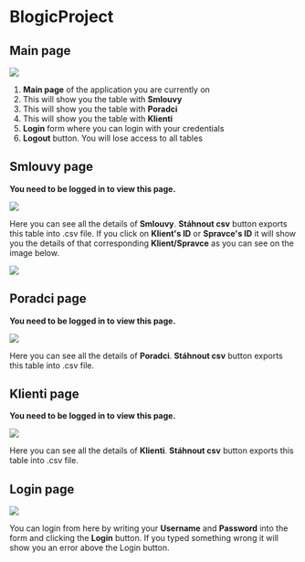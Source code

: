 # BlogicProject
## Main page
![](https://i.imgur.com/c41m9uk.png)
1. **Main page** of the application you are currently on 
2. This will show you the table with **Smlouvy**
3. This will show you the table with **Poradci**
4. This will show you the table with **Klienti**
5. **Login** form where you can login with your credentials
6. **Logout** button. You will lose access to all tables

## Smlouvy page
**You need to be logged in to view this page.**

![](https://imgur.com/z6oEAdg.png)

Here you can see all the details of **Smlouvy**. **Stáhnout csv** button exports this table into .csv file. If you click on **Klient's ID** or **Spravce's ID** it will show you the details of that corresponding **Klient/Spravce** as you can see on the image below.

![](https://imgur.com/sZJXBkZ.png)

## Poradci page
**You need to be logged in to view this page.**

![](https://imgur.com/H3wOkAg.png)

Here you can see all the details of **Poradci**. **Stáhnout csv** button exports this table into .csv file.

## Klienti page
**You need to be logged in to view this page.**

![](https://imgur.com/qzKSptC.png)

Here you can see all the details of **Klienti**. **Stáhnout csv** button exports this table into .csv file.

## Login page

![](https://imgur.com/ybLuFm3.png)

You can login from here by writing your **Username** and **Password** into the form and clicking the **Login** button. If you typed something wrong it will show you an error above the Login button.